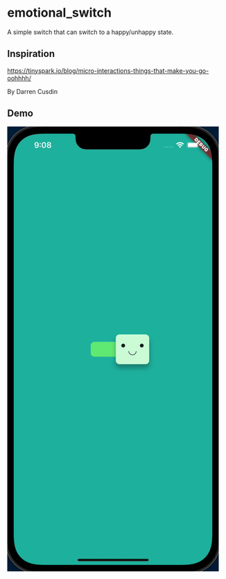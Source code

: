 # emotional_switch

A simple switch that can switch to a happy/unhappy state.


## Inspiration

https://tinyspark.io/blog/micro-interactions-things-that-make-you-go-oohhhh/

By Darren Cusdin

## Demo


![Demo video](https://github.com/vanlooverenkoen/flutter_playground/blob/master/emotional_switch/assets/demo.gif?raw=true)
